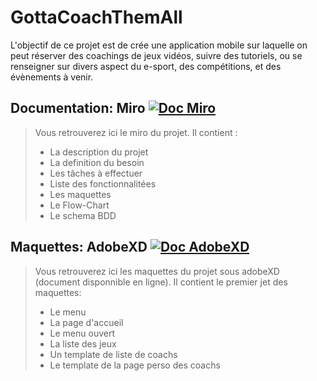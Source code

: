 # GottaCoachThemAll
L'objectif de ce projet est de crée une application mobile sur laquelle on peut réserver des coachings de jeux vidéos, suivre des tutoriels, ou se renseigner sur divers aspect du e-sport, des compétitions, et des évènements à venir.

## Documentation: Miro [![Doc Miro](https://img.shields.io/static/v1?label=Documentation&message=Miro&color=yellow)](https://miro.com/app/board/o9J_lVUmVv4=/)

>Vous retrouverez ici le miro du projet.
> Il contient : 
>  - La description du projet
>  - La definition du besoin
>  - Les tâches à effectuer
>  - Liste des fonctionnalitées
>  - Les maquettes
>  - Le Flow-Chart
>  - Le schema BDD


## Maquettes: AdobeXD [![Doc AdobeXD](https://img.shields.io/static/v1?label=Documentation&message=AdobeXD&color=red)](https://xd.adobe.com/view/a4bce071-752a-4a9e-9272-f13f8791b708-f1ef/)

>Vous retrouverez ici les maquettes du projet sous adobeXD (document disponnible en ligne).
> Il contient le premier jet des maquettes: 
>  - Le menu
>  - La page d'accueil
>  - Le menu ouvert
>  - La liste des jeux
>  - Un template de liste de coachs
>  - Le template de la page perso des coachs

